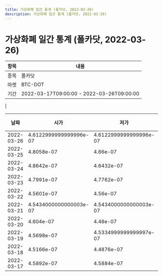 ```yaml
---
title: 가상화폐 일간 통계 (폴카닷, 2022-03-26)
description: 가상화폐 일간 통계 (폴카닷, 2022-03-26)
---
```


가상화폐 일간 통계 (폴카닷, 2022-03-26)
===

|항목|내용|
|--|--|
|종목|폴카닷|
|마켓|BTC-DOT|\i|종류|일 단위 캔들|
|기간|2022-03-17T09:00:00 - 2022-03-26T09:00:00
|

|날짜|시가|저가|고가|종가|비고|
|--|--|--|--|--|--|
|2022-03-26|4.6122999999999996e-07|4.6122999999999996e-07|4.6122999999999996e-07|4.6122999999999996e-07|    |
|2022-03-25|4.8058e-07|4.66e-07|4.8058e-07|4.66e-07|    |
|2022-03-24|4.8642e-07|4.6432e-07|4.8958e-07|4.8058e-07|    |
|2022-03-23|4.7991e-07|4.7762e-07|4.9285e-07|4.9182e-07|    |
|2022-03-22|4.5601e-07|4.56e-07|4.836400000000001e-07|4.836400000000001e-07|    |
|2022-03-21|4.5434000000000003e-07|4.5434000000000003e-07|4.6295e-07|4.579e-07|    |
|2022-03-20|4.604e-07|4.48e-07|4.6426e-07|4.5351e-07|    |
|2022-03-19|4.5698e-07|4.5334999999999997e-07|4.736e-07|4.6445999999999996e-07|    |
|2022-03-18|4.5166e-07|4.4876e-07|4.5644000000000003e-07|4.5644000000000003e-07|    |
|2022-03-17|4.5892e-07|4.5884e-07|4.6747e-07|4.5941999999999997e-07|    |
